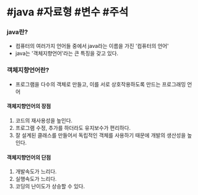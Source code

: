 # #java #자료형 #변수 #주석

### java란?
* 컴퓨터의 여러가지 언어들 중에서 java라는 이름을 가진 '컴퓨터의 언어'
* java는 '객체지향언어'라는 큰 특징을 갖고 있다.

### 객체지향언어란?
* 프로그램을 다수의 객체로 만들고, 이를 서로 상호작용하도록 만드는 프로그래밍 언어

#### 객체지향언어의 장점
1. 코드의 재사용성을 높인다.
2. 프로그램 수정, 추가를 하더라도 유지보수가 편리하다.
3. 잘 설계된 클래스를 만들어서 독립적인 객체를 사용하기 때문에 개발의 생산성을 높인다.

#### 객체지향언어의 단점
1. 개발속도가 느리다.
2. 실행속도가 느리다.
3. 코딩의 난이도가 상승할 수 있다.
